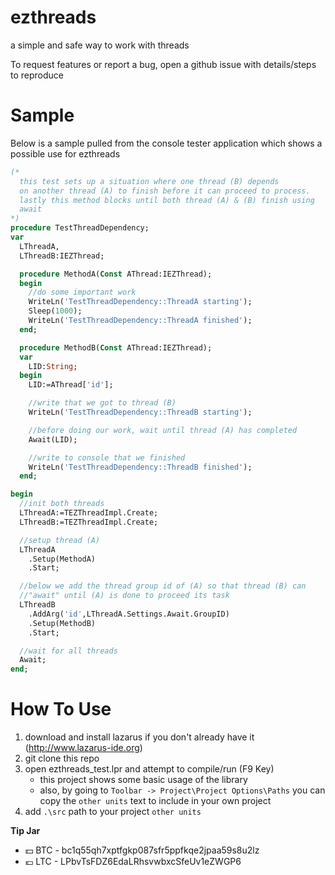 # ezthreads
a simple and safe way to work with threads

To request features or report a bug, open a github issue with details/steps to reproduce

# Sample

Below is a sample pulled from the console tester application which shows a possible use for ezthreads

```pascal
(*
  this test sets up a situation where one thread (B) depends
  on another thread (A) to finish before it can proceed to process.
  lastly this method blocks until both thread (A) & (B) finish using
  await
*)
procedure TestThreadDependency;
var
  LThreadA,
  LThreadB:IEZThread;

  procedure MethodA(Const AThread:IEZThread);
  begin
    //do some important work
    WriteLn('TestThreadDependency::ThreadA starting');
    Sleep(1000);
    WriteLn('TestThreadDependency::ThreadA finished');
  end;

  procedure MethodB(Const AThread:IEZThread);
  var
    LID:String;
  begin
    LID:=AThread['id'];

    //write that we got to thread (B)
    WriteLn('TestThreadDependency::ThreadB starting');

    //before doing our work, wait until thread (A) has completed
    Await(LID);

    //write to console that we finished
    WriteLn('TestThreadDependency::ThreadB finished');
  end;

begin
  //init both threads
  LThreadA:=TEZThreadImpl.Create;
  LThreadB:=TEZThreadImpl.Create;

  //setup thread (A)
  LThreadA
    .Setup(MethodA)
    .Start;

  //below we add the thread group id of (A) so that thread (B) can
  //"await" until (A) is done to proceed its task
  LThreadB
    .AddArg('id',LThreadA.Settings.Await.GroupID)
    .Setup(MethodB)
    .Start;

  //wait for all threads
  Await;
end;
```

# How To Use

1. download and install lazarus if you don't already have it (http://www.lazarus-ide.org)
1. git clone this repo
1. open ezthreads_test.lpr and attempt to compile/run (F9 Key)
    * this project shows some basic usage of the library
    * also, by going to `Toolbar -> Project\Project Options\Paths` you can copy the `other units` text to include in your own project
1. add `.\src` path to your project `other units`


**Tip Jar**
  * :dollar: BTC - bc1q55qh7xptfgkp087sfr5ppfkqe2jpaa59s8u2lz
  * :euro: LTC - LPbvTsFDZ6EdaLRhsvwbxcSfeUv1eZWGP6
